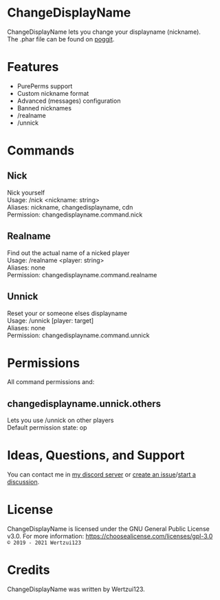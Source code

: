 # ChangeDisplayName
ChangeDisplayName lets you change your displayname (nickname).
<br>The .phar file can be found on <a href="https://poggit.pmmp.io/ci/Wertzui123/ChangeDisplayName/ChangeDisplayName">poggit</a>.

# Features
- PurePerms support
- Custom nickname format
- Advanced (messages) configuration
- Banned nicknames
- /realname
- /unnick

# Commands
## Nick
Nick yourself
<br>Usage: /nick <nickname: string>
<br>Aliases: nickname, changedisplayname, cdn
<br>Permission: changedisplayname.command.nick

## Realname
Find out the actual name of a nicked player
<br>Usage: /realname <player: string>
<br>Aliases: none
<br>Permission: changedisplayname.command.realname

## Unnick
Reset your or someone elses displayname
<br>Usage: /unnick [player: target]
<br>Aliases: none
<br>Permission: changedisplayname.command.unnick

# Permissions
All command permissions and:

## changedisplayname.unnick.others
Lets you use /unnick on other players
<br>Default permission state: op
  
# Ideas, Questions, and Support
You can contact me in <a href="https://discord.gg/eGhZGtF">my discord server</a> or <a href="https://github.com/Wertzui123/ChangeDisplayName/issues/new">create an issue</a>/<a href="https://github.com/Wertzui123/ChangeDisplayName/discussions/new">start a discussion</a>.

# License
ChangeDisplayName is licensed under the GNU General Public License v3.0. For more information: https://choosealicense.com/licenses/gpl-3.0
<br><code>© 2019 - 2021 Wertzui123</code>

# Credits
ChangeDisplayName was written by Wertzui123.